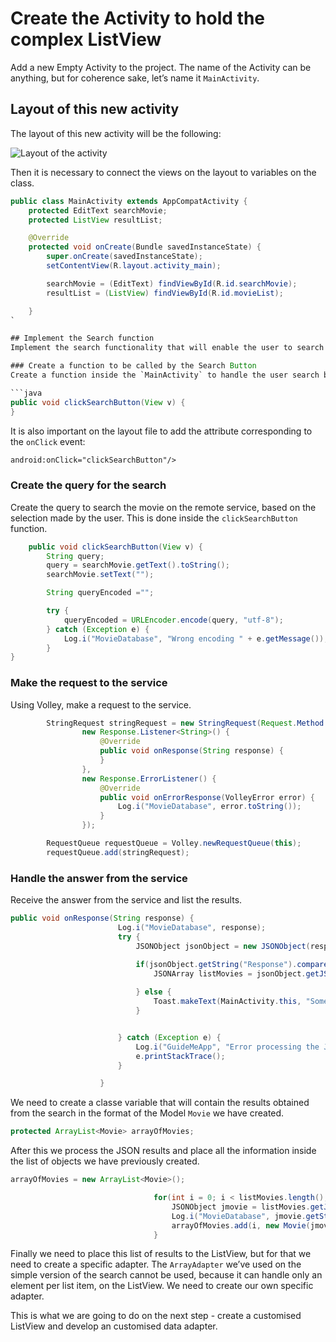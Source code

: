 # Create the Activity to hold the complex ListView
Add a new Empty Activity to the project. The name of the Activity can be anything, but for coherence sake, let’s name it `MainActivity`.

## Layout of this new activity
The layout of this new activity will be the following:

![][image-1]

Then it is necessary to connect the views on the layout to variables on the class.

```java
public class MainActivity extends AppCompatActivity {
    protected EditText searchMovie;
    protected ListView resultList;

    @Override
    protected void onCreate(Bundle savedInstanceState) {
        super.onCreate(savedInstanceState);
        setContentView(R.layout.activity_main);

        searchMovie = (EditText) findViewById(R.id.searchMovie);
        resultList = (ListView) findViewById(R.id.movieList);

    }
`

## Implement the Search function
Implement the search functionality that will enable the user to search for a movie on the web API.

### Create a function to be called by the Search Button
Create a function inside the `MainActivity` to handle the user search button click.

```java
public void clickSearchButton(View v) {
}
```

It is also important on the layout file to add the attribute corresponding to the `onClick` event:

```xml
android:onClick="clickSearchButton"/>
```

### Create the query for the search
Create the query to search the movie on the remote service, based on the selection made by the user. This is done inside the `clickSearchButton` function.

```java
	public void clickSearchButton(View v) {
        String query;
        query = searchMovie.getText().toString();
        searchMovie.setText("");

        String queryEncoded ="";

        try {
            queryEncoded = URLEncoder.encode(query, "utf-8");
        } catch (Exception e) {
            Log.i("MovieDatabase", "Wrong encoding " + e.getMessage());
        }
}
```

### Make the request to the service
Using Volley, make a request to the service. 

```java
		StringRequest stringRequest = new StringRequest(Request.Method.GET, "http://www.omdbapi.com/?s=" + queryEncoded,
                new Response.Listener<String>() {
                    @Override
                    public void onResponse(String response) {
                    }
                },
                new Response.ErrorListener() {
                    @Override
                    public void onErrorResponse(VolleyError error) {
                        Log.i("MovieDatabase", error.toString());
                    }
                });

        RequestQueue requestQueue = Volley.newRequestQueue(this);
        requestQueue.add(stringRequest);
```

### Handle the answer from the service
Receive the answer from the service and list the results.

```java
public void onResponse(String response) {
                        Log.i("MovieDatabase", response);
                        try {
                            JSONObject jsonObject = new JSONObject(response);

                            if(jsonObject.getString("Response").compareTo("True") == 0) {
                                JSONArray listMovies = jsonObject.getJSONArray("Search");
 
                            } else {
                                Toast.makeText(MainActivity.this, "Some error occured while getting movies information!", Toast.LENGTH_SHORT).show();
                            }


                        } catch (Exception e) {
                            Log.i("GuideMeApp", "Error processing the JSON answer -> " + e.getMessage());
                            e.printStackTrace();
                        }

                    }
```

We need to create a classe variable that will contain the results obtained from the search in the format of the Model `Movie` we have created.

```java
protected ArrayList<Movie> arrayOfMovies;
```

After this we process the JSON results and place all the information inside the list of objects we have previously created.

```java
arrayOfMovies = new ArrayList<Movie>();

                                for(int i = 0; i < listMovies.length(); i++) {
                                    JSONObject jmovie = listMovies.getJSONObject(i);
                                    Log.i("MovieDatabase", jmovie.getString("Title"));
                                    arrayOfMovies.add(i, new Movie(jmovie.getString("Title"), jmovie.getString("Year"), jmovie.getString("imdbID"), jmovie.getString("Poster")));
                                }
```

Finally we need to place this list of results to the ListView, but for that we need to create a specific adapter. The `ArrayAdapter` we’ve used on the simple version of the search cannot be used, because it can handle only an element per list item, on the ListView. We need to create our own specific adapter.

This is what we are going to do on the next step - create a customised ListView and develop an customised data adapter.

[image-1]:	https://github.com/pontocom/MovieDatabase/blob/master/docs/images/Voila_Capture%202017-04-19_05-43-46_PM.png "Layout of the activity"